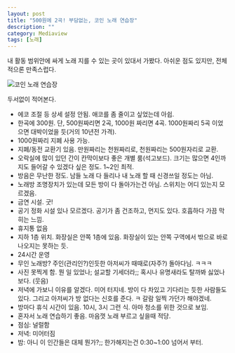 ```yaml
---
layout: post
title: "500원에 2곡! 부담없는, 코인 노래 연습장"
description: ""
category: Mediaview
tags: [노래]
---
```


내 활동 범위안에 싸게 노래 지를 수 있는 곳이 있대서 가봤다.
아쉬운 점도 있지만, 전체적으론 만족스럽다.

![코인 노래 연습장](https://lh3.googleusercontent.com/k0eBdhJpXithKoNOI2f1KKgJEBJhSama034PdyIpMoKQjwiibis4zSPq9-SDENyeCZsMFzE0Sb8=s600 "무엇보다 싸서 좋은 코인 노래 연습장")

두서없이 적어본다.

- 에코 조절 등 상세 설정 안됨. 애코를 좀 줄이고 싶었는데 아쉽.
- 한곡에 300원. 단, 500원짜리면 2곡, 1000원 짜리면 4곡. 1000원짜리 5곡 이었으면 대박이었을 듯(거의 10년전 가격).
- 1000원짜리 지폐 사용 가능.
- 지폐/동전 교환기 있음. 만원짜리는 천원짜리로, 천원짜리는 500원자리로 교환.
- 오락실에 많이 있던 간이 칸막이보다 좋은 개별 룸(석고보드). 크기는 많으면 4인까지도 들어갈 수 있겠다 싶은 정도. 1~2인 최적.
- 방음은 무난한 정도. 남들 노래 다 들리나 내 노래 할 때 신경쓰일 정도는 아님.
- 노래방 조명장치가 있는데 모든 방이 다 돌아가는건 아님. 스위치는 어디 있는지 모르겠음.
- 금연 시설. 굿!
- 공기 정화 시설 있나 모르겠다. 공기가 좀 건조하고, 먼지도 있다. 호흡하다 가끔 막히는 느낌.
- 휴지통 없음
- 지하 1층 위치. 화장실은 안쪽 1층에 있음. 화장실이 있는 안쪽 구역에서 밖으로 바로 나오지는 못하는 듯.
- 24시간 운영
- 무인 노래방? 주인(관리인?)인듯한 아저씨가 때때로(자주?) 돌아다님. ㅋㅋㅋ
- 사진 못찍게 함. 뭔 일 있었나; 설교할 기세더라;; 혹시나 유명새라도 탈까봐 싫었나 보다. (웃음)
- 저녁에 가보니 이유를 알겠다. 미어 터지네. 방이 다 차있고 기다리는 듯한 사람들도 있다. 그리고 아저씨가 방 없다는 신호를 준다. ㅋ 갈람 일찍 가던가 해야겠네.
- 방마다 휴식 시간이 있음. 10시, 3시 그런 식. 아마 청소를 위한 것으로 보임.
- 혼자서 노래 연습하기 좋음. 마음껏 노래 부르고 싶을때 적당.
- 점심: 널럴함
- 저녁: 미어터짐
- 밤: 아니 이 인간들은 대체 뭔가?;; 한가해지는건 0:30~1:00 넘어서 부터.
